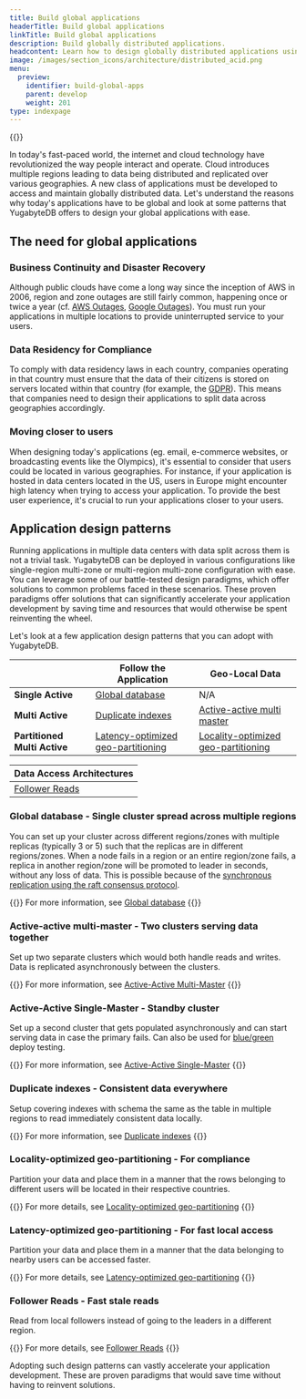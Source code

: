 ```yaml
---
title: Build global applications
headerTitle: Build global applications
linkTitle: Build global applications
description: Build globally distributed applications.
headcontent: Learn how to design globally distributed applications using simple patterns
image: /images/section_icons/architecture/distributed_acid.png
menu:
  preview:
    identifier: build-global-apps
    parent: develop
    weight: 201
type: indexpage
---
```


{{<srcdiagram href="https://docs.google.com/presentation/d/1lEajQyVZLhmHRKmBxunf1LucWkQkrJ3rIthoHxZvyQc/edit#slide=id.g22bc5dd47b0_0_18">}}

In today's fast-paced world, the internet and cloud technology have revolutionized the way people interact and operate. Cloud introduces multiple regions leading to data being distributed and replicated over various geographies. A new class of applications must be developed to access and maintain globally distributed data. Let's understand the reasons why today's applications have to be global and look at some patterns that YugabyteDB offers to design your global applications with ease.

## The need for global applications

### Business Continuity and Disaster Recovery

Although public clouds have come a long way since the inception of AWS in 2006, region and zone outages are still fairly common, happening once or twice a year (cf. [AWS Outages](https://en.wikipedia.org/wiki/Timeline_of_Amazon_Web_Services#Amazon_Web_Services_outages), [Google Outages](https://en.wikipedia.org/wiki/Google_services_outages#:~:text=During%20eight%20episodes%2C%20one%20in,Google%20service%20in%20August%202013)). You must run your applications in multiple locations to provide uninterrupted service to your users.

### Data Residency for Compliance

To comply with data residency laws in each country, companies operating in that country must ensure that the data of their citizens is stored on servers located within that country (for example, the [GDPR](https://en.wikipedia.org/wiki/General_Data_Protection_Regulation)). This means that companies need to design their applications to split data across geographies accordingly.

### Moving closer to users

When designing today's applications (eg. email, e-commerce websites, or broadcasting events like the Olympics), it's essential to consider that users could be located in various geographies. For instance, if your application is hosted in data centers located in the US, users in Europe might encounter high latency when trying to access your application. To provide the best user experience, it's crucial to run your applications closer to your users.

## Application design patterns

Running applications in multiple data centers with data split across them is not a trivial task. YugabyteDB can be deployed in various configurations like single-region multi-zone or multi-region multi-zone configuration with ease. You can leverage some of our battle-tested design paradigms, which offer solutions to common problems faced in these scenarios. These proven paradigms offer solutions that can significantly accelerate your application development by saving time and resources that would otherwise be spent reinventing the wheel.

Let's look at a few application design patterns that you can adopt with YugabyteDB.

|                | Follow the Application | Geo-Local Data |
| -------------- | ---------------------- | -------------- |
| **Single Active**  | [Global database](./global-database)    |      N/A |
| **Multi Active**   | [Duplicate indexes](./duplicate-indexes) | [Active-active multi master](./active-active-multi-master) |
| **Partitioned Multi Active** | [Latency-optimized geo-partitioning](./latency-optimized-geo-partition) | [Locality-optimized geo-partitioning](./locality-optimized-geo-partition) |

| Data Access Architectures |
| ------------------------- |
| [Follower Reads](./follower-reads) |

### Global database - Single cluster spread across multiple regions

You can set up your cluster across different regions/zones with multiple replicas (typically 3 or 5) such that the replicas are in different regions/zones. When a node fails in a region or an entire region/zone fails, a replica in another region/zone will be promoted to leader in seconds, without any loss of data. This is possible because of the [synchronous replication using the raft consensus protocol](../../architecture/docdb-replication/replication).

{{<tip>}}
For more information, see  [Global database](./global-database)
{{</tip>}}

### Active-active multi-master - Two clusters serving data together

Set up two separate clusters which would both handle reads and writes. Data is replicated asynchronously between the clusters.

{{<tip>}}
For more information, see  [Active-Active Multi-Master](./active-active-multi-master)
{{</tip>}}

### Active-Active Single-Master - Standby cluster

Set up a second cluster that gets populated asynchronously and can start serving data in case the primary fails. Can also be used for [blue/green](https://en.wikipedia.org/wiki/Blue-green_deployment) deploy testing.

{{<tip>}}
For more information, see  [Active-Active Single-Master](./active-active-single-master)
{{</tip>}}

### Duplicate indexes - Consistent data everywhere

Setup covering indexes with schema the same as the table in multiple regions to read immediately consistent data locally.

{{<tip>}}
For more information, see  [Duplicate indexes](./duplicate-indexes)
{{</tip>}}

### Locality-optimized geo-partitioning - For compliance

Partition your data and place them in a manner that the rows belonging to different users will be located in their respective countries.

{{<tip>}}
For more details, see  [Locality-optimized geo-partitioning](./locality-optimized-geo-partition)
{{</tip>}}

### Latency-optimized geo-partitioning - For fast local access

Partition your data and place them in a manner that the data belonging to nearby users can be accessed faster.

{{<tip>}}
For more details, see  [Latency-optimized geo-partitioning](./latency-optimized-geo-partition)
{{</tip>}}

### Follower Reads - Fast stale reads

Read from local followers instead of going to the leaders in a different region.

{{<tip>}}
For more details, see  [Follower Reads](./follower-reads)
{{</tip>}}

Adopting such design patterns can vastly accelerate your application development. These are proven paradigms that would save time without having to reinvent solutions.
